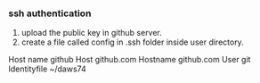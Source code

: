 ### ssh authentication

1. upload the public key in github server.
2. create a file called config in .ssh folder inside user directory.

Host name github
Host github.com
 Hostname github.com
 User git
 Identityfile ~/daws74

